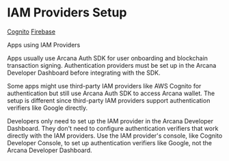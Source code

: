 # IAM Providers Setup

[Cognito](cognito-oauth/) [Firebase](firebase-auth/)

Apps using IAM Providers

Apps usually use Arcana Auth SDK for user onboarding and blockchain transaction signing. Authentication providers must be set up in the Arcana Developer Dashboard before integrating with the SDK.

Some apps might use third-party IAM providers like AWS Cognito for authentication but still use Arcana Auth SDK to access Arcana wallet. The setup is different since third-party IAM providers support authentication verifiers like Google directly.

Developers only need to set up the IAM provider in the Arcana Developer Dashboard. They don't need to configure authentication verifiers that work directly with the IAM providers. Use the IAM provider's console, like Cognito Developer Console, to set up authentication verifiers like Google, not the Arcana Developer Dashboard.
